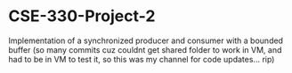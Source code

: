 # CSE-330-Project-2
Implementation of a synchronized producer and consumer with a bounded buffer (so many commits cuz couldnt get shared folder to work in VM, and had to be in VM to test it, so this was my channel for code updates... rip)
